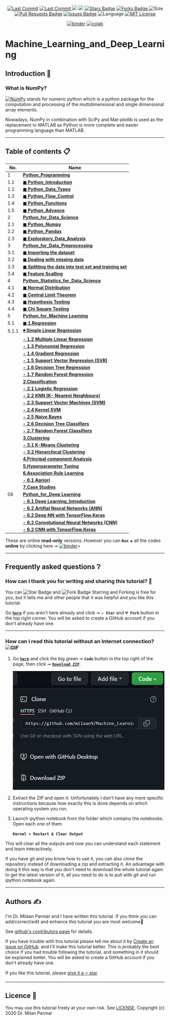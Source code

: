 <p align="center"> 
<a href="https://github.com/milaan9"><img src="https://img.shields.io/static/v1?logo=github&label=maintainer&message=milaan9&color=ff3300" alt="Last Commit"/></a> 
<a href="https://github.com/milaan9/Machine_Learning_and_Deep_Learning/graphs/commit-activity"><img src="https://img.shields.io/github/last-commit/milaan9/Machine_Learning_and_Deep_Learning.svg?colorB=ff8000&style=flat" alt="Last Commit"/> </a> 
<a href="https://github.com/milaan9/Machine_Learning_and_Deep_Learning/pulse" alt="Activity"><img src="https://img.shields.io/github/commit-activity/m/milaan9/Machine_Learning_and_Deep_Learning.svg?colorB=teal&style=flat" /></a> 
<a href="https://hits.seeyoufarm.com"><img src="https://hits.seeyoufarm.com/api/count/incr/badge.svg?url=https%3A%2F%2Fgithub.com%2Fmilaan9%2FMachine_Learning_and_Deep_Learning&count_bg=%231DC92C&title_bg=%23555555&icon=&icon_color=%23E7E7E7&title=views&edge_flat=false"/></a>
<a href="https://github.com/milaan9/Machine_Learning_and_Deep_Learning/stargazers"><img src="https://img.shields.io/github/stars/milaan9/Machine_Learning_and_Deep_Learning.svg?colorB=1a53ff" alt="Stars Badge"/></a>
<a href="https://github.com/milaan9/Machine_Learning_and_Deep_Learning/network/members"><img src="https://img.shields.io/github/forks/milaan9/Machine_Learning_and_Deep_Learning" alt="Forks Badge"/> </a>
<img src="https://img.shields.io/github/repo-size/milaan9/Machine_Learning_and_Deep_Learning.svg?colorB=CC66FF&style=flat" alt="Size"/>
<a href="https://github.com/milaan9/Machine_Learning_and_Deep_Learning/pulls"><img src="https://img.shields.io/github/issues-pr/milaan9/Machine_Learning_and_Deep_Learning.svg?colorB=yellow&style=flat" alt="Pull Requests Badge"/></a>
<a href="https://github.com/milaan9/Machine_Learning_and_Deep_Learning/issues"><img src="https://img.shields.io/github/issues/milaan9/Machine_Learning_and_Deep_Learning.svg?colorB=yellow&style=flat" alt="Issues Badge"/></a>
<img src="https://img.shields.io/github/languages/top/milaan9/Machine_Learning_and_Deep_Learning.svg?colorB=996600&style=flat" alt="Language"/></a> 
<a href="https://github.com/milaan9/Machine_Learning_and_Deep_Learning/blob/main/LICENSE"><img src="https://img.shields.io/badge/License-MIT-blueviolet.svg" alt="MIT License"/></a>
</p> 
<!--<img src="https://badges.pufler.dev/contributors/milaan9/01_Python_Introduction?size=50&padding=5&bots=true" alt="milaan9"/>-->

<p align="center"> 
<a href="https://mybinder.org/v2/gh/milaan9/Machine_Learning_and_Deep_Learning/HEAD"><img src="https://mybinder.org/badge_logo.svg" alt="binder"/></a>
<a href="https://githubtocolab.com/milaan9/Machine_Learning_and_Deep_Learning"><img src="https://colab.research.google.com/assets/colab-badge.svg" alt="colab"/></a> 
</p> 

# Machine_Learning_and_Deep_Learning

## Introduction 👋

### What is NumPy?
[![NumPy](https://img.shields.io/badge/Numpy-777BB4?style=flat&logo=numpy&logoColor=white)](https://numpy.org/) stands for numeric python which is a python package for the computation and processing of the multidimensional and single dimensional array elements.

Nowadays, NumPy in combination with SciPy and Mat-plotlib is used as the replacement to MATLAB as Python is more complete and easier programming language than MATLAB.

---

## Table of contents 📋

| **No.** | **Name** | 
| ------- | -------- | 
| 1   | **[Python_Programming](XXX)** |
| 1.1 | **[◼ Python_Introduction](XXX)** |
| 1.2 | **[◼ Python_Data_Types](XXX)** |
| 1.3 | **[◼ Python_Flow_Control](XXX)** |
| 1.4 | **[◼ Python_Functions](XXX)** |
| 1.5 | **[◼ Python_Advance](XXX)** |
| 2   | **[Python_for_Data_Science](XXX)** |
| 2.1 | **[◼ Python_Numpy](XXX)** |
| 2.2 | **[◼ Python_Pandas](XXX)** |
| 2.3 | **[◼ Exploratory_Data_Analysis](XXX)** |
| 3   | **[Python_for_Data_Preprocessing](XXX)** |
| 3.1 | **[◼ Importing the dataset](XXX)** |
| 3.2 | **[◼ Dealing with missing data](XXX)** |
| 3.3 | **[◼ Splitting the data into test set and training set](XXX)** |
| 3.4 | **[◼ Feature Scalling](XXX)** |
| 4   | **[Python_Statistics_for_Data_Science](XXX)** |
| 4.1 | **[◼ Normal Distribution](XXX)** |
| 4.2 | **[◼ Central Limit Theorem](XXX)** |
| 4.3 | **[◼ Hypothesis Testing](XXX)** |
| 4.4 | **[◼ Chi Square Testing](XXX)** |
| 5   | **[Python_for_Machine Learning](XXX)** |
| 5.1 | **[◼ 1.Regression](XXX)** |
| 5.1.1 | **[ ◾ Simple Linear Regression](XXX)** |
|    | **[- 1.2 Multiple Linear Regression](XXX)** |
|    | **[- 1.3 Polynomial Regression](XXX)** |
|    | **[- 1.4 Gradient Regression](XXX)** |
|    | **[- 1.5 Support Vector Regression (SVR)](XXX)** |
|    | **[- 1.6 Decision Tree Regression](XXX)** |
|    | **[- 1.7 Random Forest Regression](XXX)** |
|    | **[2.Classification](XXX)** |
|    | **[- 2.1 Logistic Regression](XXX)** |
|    | **[- 2.2 KNN (K- Nearest Neighbours)](XXX)** |
|    | **[- 2.3 Support Vector Machines (SVM)](XXX)** |
|    | **[- 2.4 Kernel SVM](XXX)** |
|    | **[- 2.5 Naive Bayes](XXX)** |
|    | **[- 2.6 Decision Tree Classifiers](XXX)** |
|    | **[- 2.7 Random Forest Classifiers](XXX)** |
|    | **[3.Clustering](XXX)** |
|    | **[- 3.1 K-Means Clustering](XXX)** |
|    | **[- 3.2 Hierarchical Clustering](XXX)** |
|    | **[4.Principal component Analysis](XXX)** |
|    | **[5.Hyperparameter Tuning](XXX)** |
|    | **[6.Association Rule Learning](XXX)** |
|    | **[- 6.1 Apriori](XXX)** |
|    | **[7.Case Studies](XXX)** |
| 06 | **[Python_for_Deep Learning](XXX)** |
|    | **[- 6.1 Deep Learning_Introduction](XXX)** |
|    | **[- 6.2 Artifial Neural Networks (ANN)](XXX)** |
|    | **[- 6.2 Deep NN with TensorFlow.Keras](XXX)** |
|    | **[- 6.2 Convolutional Neural Networks (CNN) ](XXX)** |
|    | **[- 6.2 CNN with TensorFlow.Keras](XXX)** |


These are online **read-only** versions. However you can **`Run ▶`**  all the codes **online** by clicking here ➞ <a href="https://mybinder.org/v2/gh/milaan9/09_Python_NumPy_Module/HEAD"><img src="https://mybinder.org/badge_logo.svg" alt="binder"/></a>>

---

## Frequently asked questions ❔

### How can I thank you for writing and sharing this tutorial? 🌷

You can <img src="https://img.shields.io/static/v1?label=%E2%AD%90 Star &message=if%20useful&style=style=flat&color=blue" alt="Star Badge"/> and <img src="https://img.shields.io/static/v1?label=%E2%B5%96 Fork &message=if%20useful&style=style=flat&color=blue" alt="Fork Badge"/> Starring and Forking is free for you, but it tells me and other people that it was helpful and you like this tutorial.

Go [**`here`**](https://github.com/milaan9/Machine_Learning_and_Deep_Learning) if you aren't here already and click ➞ **`✰ Star`** and **`ⵖ Fork`** button in the top right corner. You will be asked to create a GitHub account if you don't already have one.

---

### How can I read this tutorial without an Internet connection? <img alt="GIF" src="https://github.com/TheDudeThatCode/TheDudeThatCode/blob/master/Assets/hmm.gif" width="20vw" />

1. Go [**`here`**](https://github.com/milaan9/Machine_Learning_and_Deep_Learning) and click the big green ➞ **`Code`** button in the top right of the page, then click ➞ [**`Download ZIP`**](https://github.com/milaan9/Machine_Learning_and_Deep_Learning/archive/refs/heads/main.zip).

    ![Download ZIP](img/dnld_rep.png)

2. Extract the ZIP and open it. Unfortunately I don't have any more specific instructions because how exactly this is done depends on which operating system you run.
    
3. Launch ipython notebook from the folder which contains the notebooks. Open each one of them
  
    **`Kernel > Restart & Clear Output`**
    
This will clear all the outputs and now you can understand each statement and learn interactively.

If you have git and you know how to use it, you can also clone the repository instead of downloading a zip and extracting it. An advantage with doing it this way is that you don't need to download the whole tutorial again to get the latest version of it, all you need to do is to pull with git and run ipython notebook again.

---

## Authors ✍️

I'm Dr. Milaan Parmar and I have written this tutorial. If you think you can add/correct/edit and enhance this tutorial you are most welcome🙏

See [github's contributors page](https://github.com/milaan9/Machine_Learning_and_Deep_Learning/graphs/contributors) for details.

If you have trouble with this tutorial please tell me about it by [Create an issue on GitHub](https://github.com/milaan9/Machine_Learning_and_Deep_Learning/issues/new). and I'll make this tutorial better. This is probably the best choice if you had trouble following the tutorial, and something in it should be explained better. You will be asked to create a GitHub account if you don't already have one.

If you like this tutorial, please [give it a ⭐ star](https://github.com/milaan9/Machine_Learning_and_Deep_Learning).

---

## Licence 📜

You may use this tutorial freely at your own risk. See [LICENSE](./LICENSE).
Copyright (c) 2020 Dr. Milan Parmar
